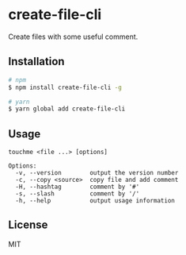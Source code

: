 # create-file-cli
Create files with some useful comment.

## Installation
```bash
# npm
$ npm install create-file-cli -g

# yarn
$ yarn global add create-file-cli
```

## Usage
```
touchme <file ...> [options]

Options:
  -v, --version        output the version number
  -c, --copy <source>  copy file and add comment 
  -H, --hashtag        comment by '#'
  -s, --slash          comment by '/'
  -h, --help           output usage information
```

## License
MIT